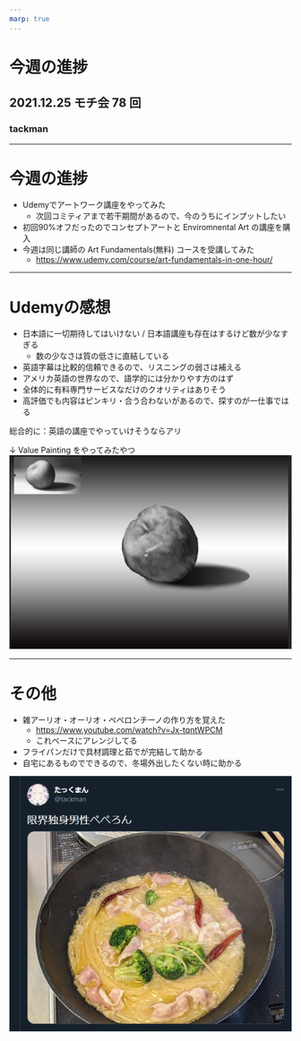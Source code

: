 ```yaml
---
marp: true
---
```


# 今週の進捗

## 2021.12.25 モチ会 78 回

### tackman

---

# 今週の進捗

- Udemyでアートワーク講座をやってみた
  - 次回コミティアまで若干期間があるので、今のうちにインプットしたい
- 初回90%オフだったのでコンセプトアートと Enviromnental Art の講座を購入
- 今週は同じ講師の Art Fundamentals(無料) コースを受講してみた
  - https://www.udemy.com/course/art-fundamentals-in-one-hour/

---

# Udemyの感想

- 日本語に一切期待してはいけない / 日本語講座も存在はするけど数が少なすぎる
  - 数の少なさは質の低さに直結している
- 英語字幕は比較的信頼できるので、リスニングの弱さは補える
- アメリカ英語の世界なので、語学的には分かりやす方のはず
- 全体的に有料専門サービスなだけのクオリティはありそう
- 高評価でも内容はピンキリ・合う合わないがあるので、探すのが一仕事ではる

総合的に：英語の講座でやっていけそうならアリ

↓ Value Painting をやってみたやつ
![height:200px](apple.png)

---

# その他

- 雑アーリオ・オーリオ・ペペロンチーノの作り方を覚えた
  - https://www.youtube.com/watch?v=Jx-tqntWPCM
  - これベースにアレンジしてる
- フライパンだけで具材調理と茹でが完結して助かる
- 自宅にあるものでできるので、冬場外出したくない時に助かる

![height:300px](peperon.png)
